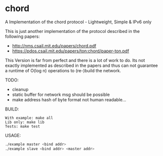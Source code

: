 # chord
A Implementation of the chord protocol - Lightweight, Simple &amp; IPv6 only

This is just another implementation of the protocol described in the following papers:

- http://nms.csail.mit.edu/papers/chord.pdf
- https://pdos.csail.mit.edu/papers/ton:chord/paper-ton.pdf

This Version is far from perfect and there is a lot of work to do. Its not exactly implemented as described in the papers and thus can not guarantee a runtime of O(log n) operations to (re-)build the network.



TODO:

- cleanup
- static buffer for network msg should be possible
- make address hash of byte format not human readable...

BUILD:

``` make
With example: make all
Lib only: make lib
Tests: make test
```

USAGE:

``` bash
./example master <bind addr>
./example slave <bind addr> <master addr>
```
